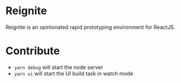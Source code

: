# Reignite

Reignite is an opinionated rapid prototyping environment for ReactJS.

# Contribute

- `yarn debug` will start the node server
- `yarn ui` will start the UI build task in watch mode
